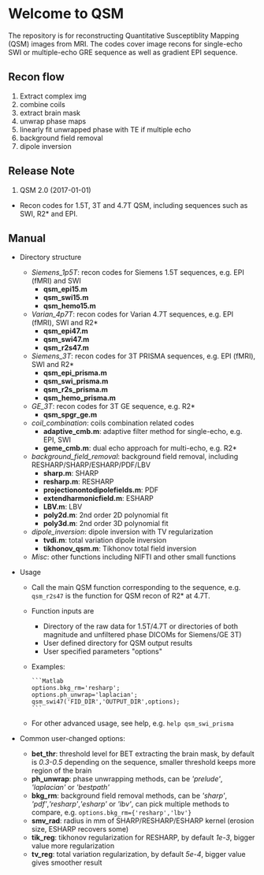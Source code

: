 # Welcome to QSM
The repository is for reconstructing Quantitative Susceptiblity Mapping (QSM) images from MRI. The codes cover image recons for single-echo SWI or multiple-echo GRE sequence as well as gradient EPI sequence.

## Recon flow
1. Extract complex img 
2. combine coils 
3. extract brain mask 
4. unwrap phase maps 
5. linearly fit unwrapped phase with TE if multiple echo 
6. background field removal 
7. dipole inversion
	
## Release Note
1. QSM 2.0 (2017-01-01)
  * Recon codes for 1.5T, 3T and 4.7T QSM, including sequences such as SWI, R2* and EPI.
	

## Manual
* Directory structure
  - *Siemens_1p5T*: recon codes for Siemens 1.5T sequences, e.g. EPI (fMRI) and SWI
    + **qsm_epi15.m**
    + **qsm_swi15.m**
    + **qsm_hemo15.m**
  - *Varian_4p7T*: recon codes for Varian 4.7T sequences, e.g. EPI (fMRI), SWI and R2*
    + **qsm_epi47.m**
    + **qsm_swi47.m**
    + **qsm_r2s47.m**
  - *Siemens_3T*: recon codes for 3T PRISMA sequences, e.g. EPI (fMRI), SWI and R2*
    + **qsm_epi_prisma.m**
    + **qsm_swi_prisma.m**
    + **qsm_r2s_prisma.m**
    + **qsm_hemo_prisma.m**
  - *GE_3T*: recon codes for 3T GE sequence, e.g. R2*
    + **qsm_spgr_ge.m**
  - *coil_combination*: coils combination related codes
    + **adaptive_cmb.m**: adaptive filter method for single-echo, e.g. EPI, SWI
    + **geme_cmb.m**: dual echo approach for multi-echo, e.g. R2*
  - *background_field_removal*: background field removal, including RESHARP/SHARP/ESHARP/PDF/LBV
    + **sharp.m**: SHARP
    + **resharp.m**: RESHARP
    + **projectionontodipolefields.m**: PDF
    + **extendharmonicfield.m**: ESHARP
    + **LBV.m**: LBV
    + **poly2d.m**: 2nd order 2D polynomial fit
    + **poly3d.m**: 2nd order 3D polynomial fit
  - *dipole_inversion*: dipole inversion with TV regularization
    + **tvdi.m**: total variation dipole inversion
    + **tikhonov_qsm.m**: Tikhonov total field inversion
  - *Misc*: other functions including NIFTI and other small functions

* Usage
  - Call the main QSM function corresponding to the sequence, e.g. `qsm_r2s47` is the function for QSM recon of R2* at 4.7T.
  - Function inputs are 
    + Directory of the raw data for 1.5T/4.7T or directories of both magnitude and unfiltered phase DICOMs for Siemens/GE 3T)
    + User defined directory for QSM output results
    + User specified parameters "options"
  - Examples:
  
        ```Matlab
        options.bkg_rm='resharp';
        options.ph_unwrap='laplacian';
        qsm_swi47('FID_DIR','OUTPUT_DIR',options);
        ```
        
  - For other advanced usage, see help, e.g. `help qsm_swi_prisma`

* Common user-changed options:
  - **bet_thr**: threshold level for BET extracting the brain mask, by default is *0.3-0.5* depending on the sequence, smaller threshold keeps more region of the brain
  - **ph_unwrap**: phase unwrapping methods, can be *'prelude'*, *'laplacian'* or *'bestpath'*
  - **bkg_rm**: background field removal methods, can be *'sharp'*, *'pdf'*,*'resharp'*,*'esharp'* or *'lbv'*, can pick multiple methods to compare, e.g. `options.bkg_rm={'resharp','lbv'}`
  - **smv_rad**: radius in mm of SHARP/RESHARP/ESHARP kernel (erosion size, ESHARP recovers some)
  - **tik_reg**: tikhonov regularization for RESHARP, by default *1e-3*, bigger value more regularization
  - **tv_reg**: total variation regularization, by default *5e-4*, bigger value gives smoother result
